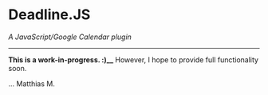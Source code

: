 # Deadline.JS
_A JavaScript/Google Calendar plugin_

---

**This is a work-in-progress. :)__** However, I hope to provide full functionality soon.

... Matthias M.
